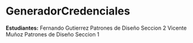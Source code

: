 # GeneradorCredenciales

**Estudiantes:**
Fernando Gutierrez Patrones de Diseño Seccion 2
Vicente Muñoz Patrones de Diseño Seccion 1
            
